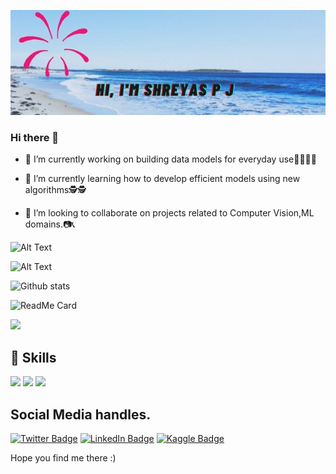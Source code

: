![Shreyas' GitHub Banner](newpic.jpg)


### Hi there 👋

<!--
**shreyaspj20/shreyaspj20** is a ✨ _special_ ✨ repository because its `README.md` (this file) appears on your GitHub profile.
-->
- 🌟 I’m currently working on building data models for everyday use🧑‍💻🧑‍💻

- 🌟 I’m currently learning how to develop efficient models using new algorithms🕵️🕵️

- 🌟 I’m looking to collaborate on projects related to Computer Vision,ML domains.📷📞

![Alt Text](https://media.giphy.com/media/5dYeglPmPC5lL7xYhs/giphy.gif)


![Alt Text](https://media.giphy.com/media/mG1MxDDEMSAVkF7da3/giphy.gif)

![Github stats](https://github-readme-stats.vercel.app/api?username=shreyaspj20)

![ReadMe Card](https://github-readme-stats.vercel.app/api/pin/?username=shreyaspj20&repo=Music-recommendation-system)

![](https://komarev.com/ghpvc/?username=shreyaspj20)


## 💼 Skills

![](https://img.shields.io/badge/Code-Python-informational?style=flat&logo=angular&logoColor=white&color=4AB197)
![](https://img.shields.io/badge/Tools-Tensorflow-informational?style=flat&logo=docker&logoColor=white&color=4AB197)
![](https://img.shields.io/badge/Tools-Pytorch-informational?style=flat&logo=Pivotal-Tracker&logoColor=white&color=4AB197)


## Social Media handles.
[![Twitter Badge](https://img.shields.io/badge/Twitter-1DA1F2?style=for-the-badge&logo=twitter&logoColor=white)](https://twitter.com/pj_shreyas)
[![LinkedIn Badge](https://img.shields.io/badge/LinkedIn-0077B5?style=for-the-badge&logo=linkedin&logoColor=white)](https://www.linkedin.com/in/shreyas-pj-39523619b/)
[![Kaggle Badge](https://img.shields.io/badge/Kaggle-20BEFF?style=for-the-badge&logo=Kaggle&logoColor=white)](https://www.kaggle.com/shreyaspj)

Hope you find me there :)

